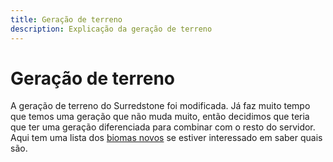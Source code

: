 ```yaml
---
title: Geração de terreno
description: Explicação da geração de terreno
---
```


# Geração de terreno

A geração de terreno do Surredstone foi modificada. Já faz muito tempo que temos uma geração que não muda muito, então decidimos que teria que ter uma geração diferenciada para combinar com o resto do servidor. Aqui tem uma lista dos [biomas novos](https://github.com/PolyhedralDev/TerraOverworldConfig/wiki/Biome-List) se estiver interessado em saber quais são.